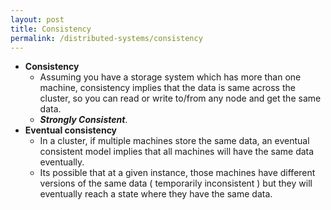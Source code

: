 ```yaml
---
layout: post
title: Consistency
permalink: /distributed-systems/consistency
---
```


- **Consistency**
  - Assuming you have a storage system which has more than one machine, consistency implies that the data is same across the cluster, so you can read or write to/from any node and get the same data.
  - ***Strongly Consistent***.
- **Eventual consistency**
  - In a cluster, if multiple machines store the same data, an eventual consistent model implies that all machines will have the same data eventually.
  - Its possible that at a given instance, those machines have different versions of the same data ( temporarily inconsistent ) but they will eventually reach a state where they have the same data.